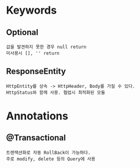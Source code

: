 # Keywords
## Optional
    값을 발견하지 못한 경우 null return
    미사용시 [], '' return

## ResponseEntity
    HttpEntity를 상속 -> HttpHeader, Body를 가질 수 있다.
    HttpStatus와 함께 사용. 협업시 최적화된 모듈

# Annotations
## @Transactional
    트랜잭션화로 자동 RollBack이 가능하다.
    주로 modify, delete 등의 Query에 사용
